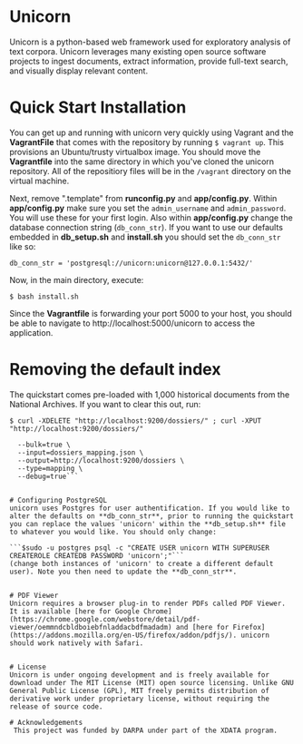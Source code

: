 # Unicorn
Unicorn is a python-based web framework used for exploratory analysis of text corpora.  Unicorn leverages many existing open source software projects to ingest documents, extract information, provide full-text search, and visually display relevant content.

# Quick Start Installation
You can get up and running with unicorn very quickly using Vagrant and the **VagrantFile** that comes with the repository by running `$ vagrant up`. This provisions an Ubuntu/trusty virtualbox image. You should move the **Vagrantfile** into the same directory in which you've cloned the unicorn repository. All of the repositiory files will be in the `/vagrant` directory on the virtual machine.

Next, remove ".template" from **runconfig.py** and **app/config.py**. Within **app/config.py** make sure you set the `admin_username` and `admin_password`. You will use these for your first login. Also within **app/config.py** change the database connection string (`db_conn_str`). If you want to use our defaults embedded in **db_setup.sh** and **install.sh** you should set the `db_conn_str` like so:

```db_conn_str = 'postgresql://unicorn:unicorn@127.0.0.1:5432/'```

Now, in the main directory, execute:

```$ bash install.sh```

Since the **Vagrantfile** is forwarding your port 5000 to your host, you should be able to navigate to http://localhost:5000/unicorn to access the application.


# Removing the default index
The quickstart comes pre-loaded with 1,000 historical documents from the National Archives. If you want to clear this out, run:

```$ curl -XDELETE "http://localhost:9200/dossiers/" ; curl -XPUT "http://localhost:9200/dossiers/"``` 

```$ sudo elasticdump \
  --bulk=true \
  --input=dossiers_mapping.json \
  --output=http://localhost:9200/dossiers \
  --type=mapping \
  --debug=true```


# Configuring PostgreSQL
unicorn uses Postgres for user authentification. If you would like to alter the defaults on **db_conn_str**, prior to running the quickstart you can replace the values 'unicorn' within the **db_setup.sh** file to whatever you would like. You should only change:

```$sudo -u postgres psql -c "CREATE USER unicorn WITH SUPERUSER CREATEROLE CREATEDB PASSWORD 'unicorn';"``` 
(change both instances of 'unicorn' to create a different default user). Note you then need to update the **db_conn_str**.


# PDF Viewer
Unicorn requires a browser plug-in to render PDFs called PDF Viewer. It is available [here for Google Chrome](https://chrome.google.com/webstore/detail/pdf-viewer/oemmndcbldboiebfnladdacbdfmadadm) and [here for Firefox](https://addons.mozilla.org/en-US/firefox/addon/pdfjs/). unicorn should work natively with Safari.


# License
Unicorn is under ongoing development and is freely available for download under The MIT License (MIT) open source licensing. Unlike GNU General Public License (GPL), MIT freely permits distribution of derivative work under proprietary license, without requiring the release of source code.

# Acknowledgements
 This project was funded by DARPA under part of the XDATA program.
